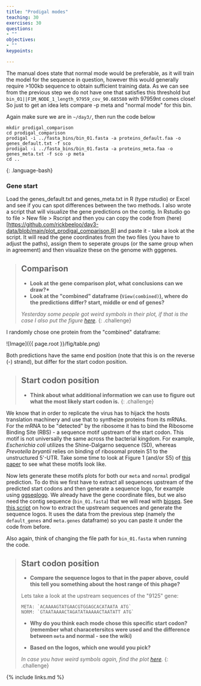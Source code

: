 ```yaml
---
title: "Prodigal modes"
teaching: 30
exercises: 30
questions:
- ""
objectives:
- ""
keypoints:

---
```


The manual does state that normal mode would be preferable, as it will train the model for the sequence in question, however this would generally require >100kb sequence to obtain sufficient training data. As we can see from the previous step we do not have one that satisfies this threshold but `bin_01||F1M_NODE_1_length_97959_cov_90.685580` with 97959nt comes close! So just to get an idea lets compare -p meta and "normal mode" for this bin.

Again make sure we are in `~/day3/`, then run the code below

~~~
mkdir prodigal_comparison
cd prodigal_comparison
prodigal -i ../fasta_bins/bin_01.fasta -a proteins_default.faa -o genes_default.txt -f sco
prodigal -i ../fasta_bins/bin_01.fasta -a proteins_meta.faa -o genes_meta.txt -f sco -p meta
cd ..
~~~
{: .language-bash}

### Gene start

Load the genes_default.txt and genes_meta.txt in R (type rstudio) or Excel and see if you can spot differences between the two methods. I also wrote a script that will visualize the gene predictions on the contig. In Rstudio go to file > New file > Rscript and then you can copy the code from (here)[https://github.com/rickbeeloo/day3-data/blob/main/plot_prodigal_comparison.R] and paste it - take a look at the script. It will read the gene coordinates from the two files (you have to adjust the paths), assign them to seperate groups (or the same group when in agreement) and then visualize these on the genome with gggenes.

> ## Comparison
> - __Look at the gene comparison plot, what conclusions can we draw?*__
> - __Look at the "combined" dataframe (`View(combined)`), where do the predictions differ? start, middle or end of genes?__
>
> *Yesterday some people got weird symbols in their plot, if that is the case I also put the figure [here](https://github.com/rickbeeloo/day3-data/blob/main/gene_plot.png).*
{: .challenge}

I randomly chose one protein from the "combined" dataframe:

![Image]({{ page.root }}/fig/table.png)

Both predictions have the same end position (note that this is on the reverse (-) strand), but differ for the start codon position.

> ## Start codon position
> - __Think about what additional information we can use to figure out what the most likely start codon is.__
{: .challenge}

We know that in order to replicate the virus has to hijack the hosts translation machinery and use that to syntheize proteins from its mRNAs. For the mRNA to be "detected" by the ribosome it has to bind the Ribosome Binding Site (RBS) - a sequence motif upstream of the start codon. This motif is not universally the same across the bacterial kingdom. For example, *Escherichia coli* utilizes the Shine-Dalgarno sequence (SD), whereas *Prevotella bryantii* relies on binding of ribosomal protein S1 to the unstructured 5'-UTR. Take some time to look at Figure 1 (and/or S5) of [this paper](https://journals.plos.org/plosone/article?id=10.1371/journal.pone.0022914) to see what these motifs look like.


Now lets generate these motifs plots for both our `meta` and `normal` prodigal prediction. To do this we first have to extract all sequences upstream of the predicted start codons and then generate a sequence logo, for example using [ggseqlogo](https://github.com/omarwagih/ggseqlogo). We already have the gene coordinate files, but we also need the contig sequence (`bin_01.fasta`) that we will read with [bioseq](https://github.com/fkeck/bioseq). See [this script](https://github.com/rickbeeloo/day3-data/blob/main/plot_sequence_logo.R) on how to extract the upstream sequences and generate the sequence logos. It uses the data from the previous step (namely the `default_genes` and `meta.genes` dataframe) so you can paste it under the code from before.

Also again, think of changing the file path for `bin_01.fasta` when running the code.

> ## Start codon position
> - __Compare the sequence logos to that in the paper above, could this tell you something about the host range of this phage?__
>
> Lets take a look at the upstream sequences of the "9125" gene:
>
> ~~~
> META: `ACAAAAGTATGAACGTGGAGCACATAATA ATG`
> NORM: `GTAATAAAACTAGATATAAAAACTAATATT ATG`
> ~~~
>
> - __Why do you think each mode chose this specific start codon? (remember what characetersitcs were used and the difference between `meta` and normal - see the wiki)__
>
> - __Based on the logos, which one would you pick?__
>
> _In case you have weird symbols again, find the plot [here](https://github.com/rickbeeloo/day3-data/blob/main/sequence_logo_comparison.pdf)._
{: .challenge}










{% include links.md %}
